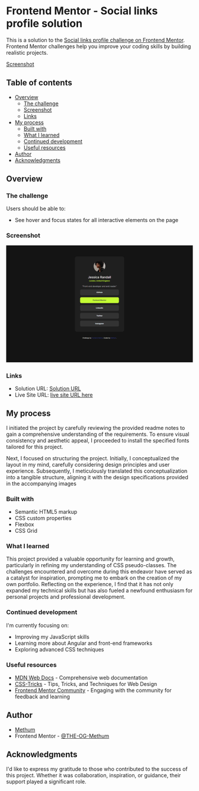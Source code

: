 # Frontend Mentor - Social links profile solution

This is a solution to the [Social links profile challenge on Frontend Mentor](https://www.frontendmentor.io/challenges/social-links-profile-UG32l9m6dQ). Frontend Mentor challenges help you improve your coding skills by building realistic projects.

[Screenshot](./Screenshot.png)

## Table of contents

- [Overview](#overview)
  - [The challenge](#the-challenge)
  - [Screenshot](#screenshot)
  - [Links](#links)
- [My process](#my-process)
  - [Built with](#built-with)
  - [What I learned](#what-i-learned)
  - [Continued development](#continued-development)
  - [Useful resources](#useful-resources)
- [Author](#author)
- [Acknowledgments](#acknowledgments)

## Overview

### The challenge

Users should be able to:

- See hover and focus states for all interactive elements on the page

### Screenshot

![Solution Screenshot](./Screenshot.png)



### Links

- Solution URL: [Solution URL](https://github.com/The-OG-Methum/Social-links-profile)
- Live Site URL: [live site URL here](https://sociallinks-profile.netlify.app)

## My process
I initiated the project by carefully reviewing the provided readme notes to gain a comprehensive understanding of the requirements. To ensure visual consistency and aesthetic appeal, I proceeded to install the specified fonts tailored for this project.

Next, I focused on structuring the project. Initially, I conceptualized the layout in my mind, carefully considering design principles and user experience. Subsequently, I meticulously translated this conceptualization into a tangible structure, aligning it with the design specifications provided in the accompanying images
### Built with

- Semantic HTML5 markup
- CSS custom properties
- Flexbox
- CSS Grid


### What I learned

This project provided a valuable opportunity for learning and growth, particularly in refining my understanding of CSS pseudo-classes. The challenges encountered and overcome during this endeavor have served as a catalyst for inspiration, prompting me to embark on the creation of my own portfolio. Reflecting on the experience, I find that it has not only expanded my technical skills but has also fueled a newfound enthusiasm for personal projects and professional development.

### Continued development

I'm currently focusing on:

- Improving my JavaScript skills
- Learning more about Angular and front-end frameworks
- Exploring advanced CSS techniques

### Useful resources

- [MDN Web Docs](https://developer.mozilla.org/en-US/docs/Web) - Comprehensive web documentation
- [CSS-Tricks](https://css-tricks.com/) - Tips, Tricks, and Techniques for Web Design
- [Frontend Mentor Community](https://www.frontendmentor.io/community) - Engaging with the community for feedback and learning

## Author

- [Methum](https://github.com/The-OG-Methum)
- Frontend Mentor - [@THE-OG-Methum](https://www.frontendmentor.io/profile/The-OG-Methum)


## Acknowledgments

I'd like to express my gratitude to those who contributed to the success of this project. Whether it was collaboration, inspiration, or guidance, their support played a significant role.

